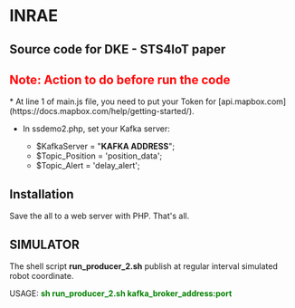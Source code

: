 # INRAE
## Source code for DKE - STS4IoT paper
<span style="color:red">
<h2>Note: Action to do before run the code</h2>
</span>
* At line 1 of main.js file, you need to put your Token for [api.mapbox.com](https://docs.mapbox.com/help/getting-started/).

* In ssdemo2.php, set your Kafka server:

    * $KafkaServer = "__KAFKA ADDRESS__";
    *  $Topic_Position = 'position_data';
    *  $Topic_Alert = 'delay_alert';

## Installation
Save the all to a web server with PHP. That's all.

## SIMULATOR
The shell script **run_producer_2.sh**  publish at regular interval simulated robot coordinate. 

USAGE: 
<span style="color:green"> 
    **sh run_producer_2.sh kafka_broker_address:port**
</span>
